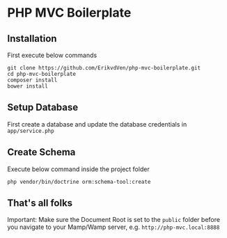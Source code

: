 # PHP MVC Boilerplate

## Installation

First execute below commands

```
git clone https://github.com/ErikvdVen/php-mvc-boilerplate.git
cd php-mvc-boilerplate
composer install
bower install
```

## Setup Database
First create a database and update the database credentials in `app/service.php`

## Create Schema
Execute below command inside the project folder

```
php vendor/bin/doctrine orm:schema-tool:create
```

## That's all folks

Important: Make sure the Document Root is set to the `public` folder before you navigate to your Mamp/Wamp server, e.g. `http://php-mvc.local:8888`
